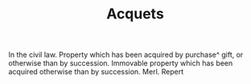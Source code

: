 ---
title: Acquets
permalink: "/definitions/acquets.html"
body: In the civil law. Property which has been acquired by purchase^ gift, or otherwise
  than by succession. Immovable property which has been acquired otherwise than by
  succession. Merl. Repert
published_at: '2018-07-07'
layout: post
---